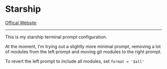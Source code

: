 # Starship

[Offical Website](https://starship.rs)

---

This is my starship terminal prompt configuration.

At the moment, I'm trying out a slightly more minimal prompt, removing a lot of
modules from the left prompt and moving git modules to the right prompt.

To revert the left prompt to include all modules, set `format = '$all'`
